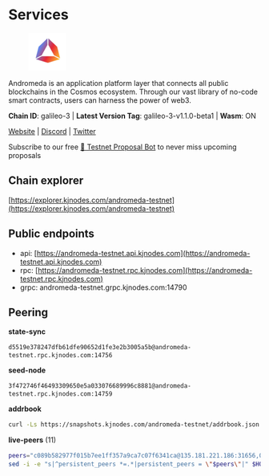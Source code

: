 # Services

<figure><img src="https://raw.githubusercontent.com/kj89/cosmos-images/main/logos/andromeda.png" alt=""><figcaption></figcaption></figure>

Andromeda is an application platform layer that connects all  public blockchains in the Cosmos ecosystem. Through our vast  library of no-code smart contracts, users can harness the power of web3.

**Chain ID**: galileo-3 | **Latest Version Tag**: galileo-3-v1.1.0-beta1 | **Wasm**: ON

[Website](https://www.andromedaprotocol.io) | [Discord](https://discord.gg/wzM3kSN3sE) | [Twitter](https://twitter.com/andromedaprot)



Subscribe to our free [🤖 Testnet Proposal Bot](https://t.me/kjnodes_testnet_proposal_bot) to never miss upcoming proposals


## Chain explorer
[https://explorer.kjnodes.com/andromeda-testnet](https://explorer.kjnodes.com/andromeda-testnet)

## Public endpoints

* api: [https://andromeda-testnet.api.kjnodes.com](https://andromeda-testnet.api.kjnodes.com)
* rpc: [https://andromeda-testnet.rpc.kjnodes.com](https://andromeda-testnet.rpc.kjnodes.com)
* grpc: andromeda-testnet.grpc.kjnodes.com:14790

## Peering

**state-sync**

```text
d5519e378247dfb61dfe90652d1fe3e2b3005a5b@andromeda-testnet.rpc.kjnodes.com:14756
```

**seed-node**

```text
3f472746f46493309650e5a033076689996c8881@andromeda-testnet.rpc.kjnodes.com:14759
```

**addrbook**
```bash
curl -Ls https://snapshots.kjnodes.com/andromeda-testnet/addrbook.json > $HOME/.andromedad/config/addrbook.json
```

**live-peers** (11)
```bash
peers="c089b582977f015b7ee1ff357a9ca7c07f6341ca@135.181.221.186:31656,04f999a256386af81147442b05ffd4022313de2c@146.190.116.68:20156,57accd1be23702a5b374f84e990d85e4ddac47c8@142.132.237.91:20156,bd323d2c7ce260b831d20923d390e4a1623f32c4@213.239.215.195:20095,385bda41dc8ce86d0dd4c99d3cf371ca8fccfeb6@135.125.189.131:20095,717066f5726fb3cd7096f84911c7c8bfe5953e62@81.68.158.68:26656,e95899eb682e517d74449dd575073daf1a3266d5@135.181.208.169:27656,56f709e56ef9e95fcfd9376e28f4afdd1178ca09@65.109.30.90:38656,41681200a0e60e9477181db813e1894684020378@194.233.92.77:26656,e61f287d51edab6f6dbe00a8b804614443ee6f82@80.85.242.117:26656,d0ef5f5583ff0343ea41962f68010bff54caafde@212.90.121.45:30656"
sed -i -e "s|^persistent_peers *=.*|persistent_peers = \"$peers\"|" $HOME/.andromedad/config/config.toml
```
